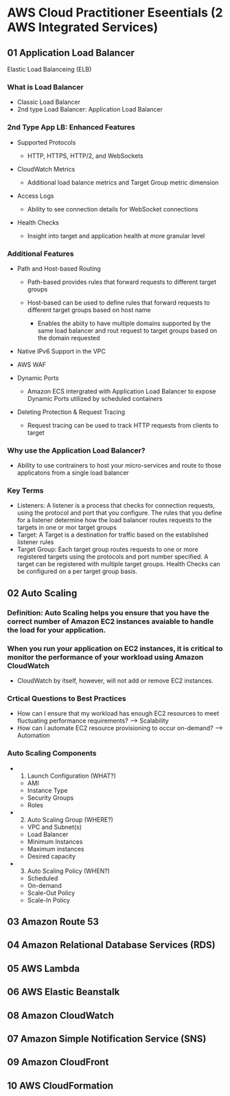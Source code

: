 # AWS Cloud Practitioner Eseentials (2 AWS Integrated Services)

## 01 Application Load Balancer

Elastic Load Balanceing (ELB)

### What is Load Balancer

- Classic Load Balancer
- 2nd type Load Balancer: Application Load Balancer

### 2nd Type App LB: Enhanced Features

- Supported Protocols

	- HTTP, HTTPS, HTTP/2, and WebSockets

- CloudWatch Metrics

	- Additional load balance metrics and Target Group metric dimension

- Access Logs

	- Ability to see connection details for WebSocket connections

- Health Checks

	- Insight into target and application health at more granular level

### Additional Features

- Path and Host-based Routing

	- Path-based provides rules that forward requests to different target groups
	- Host-based can be used to define rules that forward requests to different target groups based on host name

		- Enables the abiity to have multiple domains supported by the same load balancer and rout request to target groups based on the domain requested

- Native IPv6 Support in the VPC
- AWS WAF
- Dynamic Ports

	- Amazon ECS intergrated with Application Load Balancer to expose Dynamic Ports utilized by scheduled containers

- Deleting Protection & Request Tracing

	- Request tracing can be used to track HTTP requests from clients to target

### Why use the Application Load Balancer?

- Ability to use contrainers to host your micro-services and route to those applicatons from a single load balancer

### Key Terms

- Listeners: A listener is a process that checks for connection requests, using the protocol and port that you configure. The rules that you define for a listener determine how the load balancer routes requests to the targets in one or mor target groups
- Target: A Target is a destination for traffic based on the established listener rules
- Target Group: Each target group routes requests to one or more registered targets using the protocols and port number specified. A target can be registered with multiple target groups. Health Checks can be configured on a per target group basis.

## 02 Auto Scaling

### Definition: Auto Scaling helps you ensure that you have the correct number of Amazon EC2 instances avaiable to handle the load for your application.

### When you run your application on EC2 instances, it is critical to monitor the performance of your workload using Amazon CloudWatch

- CloudWatch by itself, however, will not add or remove EC2 instances.

### Crtical Questions to Best Practices

- How can I ensure that my workload has enough EC2 resources to meet fluctuating performance requirements? --> Scalability
- How can I automate EC2 resource provisioning to occur on-demand? --> Automation

### Auto Scaling Components

- 1. Launch Configuration (WHAT?)

	- AMI
	- Instance Type
	- Security Groups
	- Roles

- 2. Auto Scaling Group (WHERE?)

	- VPC and Subnet(s)
	- Load Balancer
	- Minimum Instances
	- Maximum instances
	- Desired capacity

- 3. Auto Scaling Policy (WHEN?)

	- Scheduled
	- On-demand
	- Scale-Out Policy
	- Scale-In Policy

## 03 Amazon Route 53

## 04 Amazon Relational Database Services (RDS)

## 05 AWS Lambda

## 06 AWS Elastic Beanstalk

## 08 Amazon CloudWatch

## 07 Amazon Simple Notification Service (SNS)

## 09 Amazon CloudFront

## 10 AWS CloudFormation

